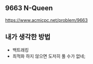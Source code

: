 ## 9663 N-Queen

<https://www.acmicpc.net/problem/9663>

## 내가 생각한 방법

<!-- ![이미지](./img.png) -->

- 백트래킹
- 최적화 하지 않으면 도저히 풀 수가 없네;
